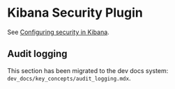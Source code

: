 # Kibana Security Plugin

See [Configuring security in
Kibana](https://www.elastic.co/guide/en/kibana/current/using-kibana-with-security.html).

## Audit logging

This section has been migrated to the dev docs system: `dev_docs/key_concepts/audit_logging.mdx`.
